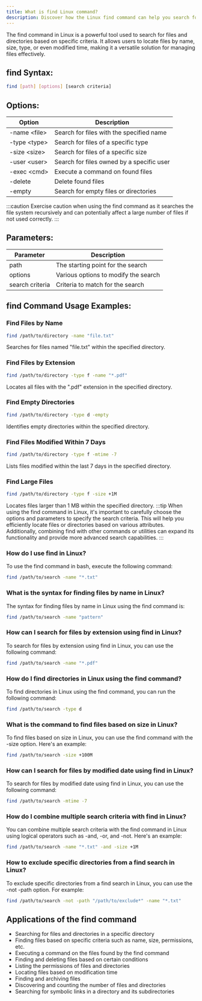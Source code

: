 ```yaml
---
title: What is find Linux command?
description: Discover how the Linux find command can help you search for files and directories efficiently on your system.
---
```


The find command in Linux is a powerful tool used to search for files and directories based on specific criteria. It allows users to locate files by name, size, type, or even modified time, making it a versatile solution for managing files effectively.

## find Syntax:
```bash
find [path] [options] [search criteria]
```

## Options:
| Option         | Description                                 |
|----------------|---------------------------------------------|
| -name \<file>  | Search for files with the specified name    |
| -type \<type>  | Search for files of a specific type         |
| -size \<size>  | Search for files of a specific size         |
| -user \<user>  | Search for files owned by a specific user   |
| -exec \<cmd>   | Execute a command on found files           |
| -delete        | Delete found files                          |
| -empty         | Search for empty files or directories       |

:::caution
Exercise caution when using the find command as it searches the file system recursively and can potentially affect a large number of files if not used correctly.
:::

## Parameters:
| Parameter       | Description                           |
|-----------------|---------------------------------------|
| path            | The starting point for the search     |
| options         | Various options to modify the search  |
| search criteria | Criteria to match for the search      |
## find Command Usage Examples:
### Find Files by Name
```bash
find /path/to/directory -name "file.txt"
```
Searches for files named "file.txt" within the specified directory.

### Find Files by Extension
```bash
find /path/to/directory -type f -name "*.pdf"
```
Locates all files with the ".pdf" extension in the specified directory.

### Find Empty Directories
```bash
find /path/to/directory -type d -empty
```
Identifies empty directories within the specified directory.

### Find Files Modified Within 7 Days
```bash
find /path/to/directory -type f -mtime -7
```
Lists files modified within the last 7 days in the specified directory.

### Find Large Files
```bash
find /path/to/directory -type f -size +1M
```
Locates files larger than 1 MB within the specified directory.
:::tip
When using the find command in Linux, it's important to carefully choose the options and parameters to specify the search criteria. This will help you efficiently locate files or directories based on various attributes. Additionally, combining find with other commands or utilities can expand its functionality and provide more advanced search capabilities.
:::

### How do I use find in Linux?
To use the find command in bash, execute the following command:
```bash
find /path/to/search -name "*.txt"
```

### What is the syntax for finding files by name in Linux?
The syntax for finding files by name in Linux using the find command is:
```bash
find /path/to/search -name "pattern"
```

### How can I search for files by extension using find in Linux?
To search for files by extension using find in Linux, you can use the following command:
```bash
find /path/to/search -name "*.pdf"
```

### How do I find directories in Linux using the find command?
To find directories in Linux using the find command, you can run the following command:
```bash
find /path/to/search -type d
```

### What is the command to find files based on size in Linux?
To find files based on size in Linux, you can use the find command with the -size option. Here's an example:
```bash
find /path/to/search -size +100M
```

### How can I search for files by modified date using find in Linux?
To search for files by modified date using find in Linux, you can use the following command:
```bash
find /path/to/search -mtime -7
```

### How do I combine multiple search criteria with find in Linux?
You can combine multiple search criteria with the find command in Linux using logical operators such as -and, -or, and -not. Here's an example:
```bash
find /path/to/search -name "*.txt" -and -size +1M
```

### How to exclude specific directories from a find search in Linux?
To exclude specific directories from a find search in Linux, you can use the -not -path option. For example:
```bash
find /path/to/search -not -path "/path/to/exclude*" -name "*.txt"
```
## Applications of the find command

- Searching for files and directories in a specific directory
- Finding files based on specific criteria such as name, size, permissions, etc.
- Executing a command on the files found by the find command
- Finding and deleting files based on certain conditions
- Listing the permissions of files and directories
- Locating files based on modification time
- Finding and archiving files
- Discovering and counting the number of files and directories
- Searching for symbolic links in a directory and its subdirectories